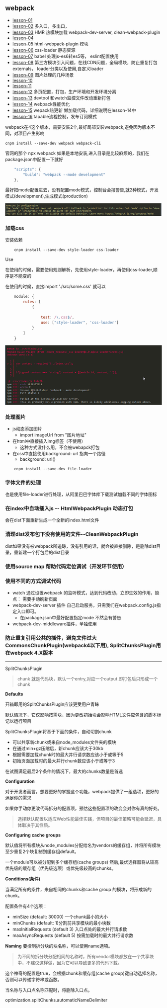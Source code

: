 ## webpack

- [lesson-01](./lesson-01) 
- [lesson-02](./lesson-02) 多入口，多出口，
- [lesson-03](./lesson-03) HMR 热模块加载 webpack-dev-server, clean-webpack-plugin
- [lesson-04](./lesson-04) 
- [lesson-05](./lesson-05) html-webpack-plugin 模块
- [lesson-06](./lesson-06) css-loader 静态资源
- [lesson-07](./lesson-07) babel 处理js-es6转es5等， eslint配置使用
- [lesson-08](lesson-08) 第三方模块引入问题，在线CDN问题，全局模块，防止重复打包externals， loader分类以及使用,自定义loader
- [lesson-09](./lesson-09) 图片处理的几种场景
- [lesson-10]()
- [lesson-11]()
- [lesson-12](./lesson-12) 多页配置，打包，生产环境和开发环境分离
- [lesson-13](./lesson-13) devtool 和watch监控文件改动重新打包
- [lesson-14](./lesson-14) webpack性能优化
- [lesson-15](./lesson-15) wepack热更新 懒加载代码，详细说明在lesson-14中
- [lesson-16](./lesson-16) tapable流程控制，发布订阅模式


webpack在4这个版本，需要安装2个,最好局部安装webpack,避免因为版本不同，对项目产生影响

~~~
cnpm install --save-dev webpack webpack-cli
~~~

官网的那个 npx webpack 如果是本地安装,进入目录是比较麻烦的，我们在package.json中配置一下就好

```js
    "scripts": {
        "build": "webpack --mode development"
    },
```

最好把mode配置进去，没有配置mode模式，控制台会报警告,就2种模式，开发模式(development),生成模式(production)

![mode](./source-screenshot/warn-mode.png)

### 加载css

安装依赖
```js
    cnpm install --save-dev style-loader css-loader
```

Use

在使用的时候，需要使用规则解析，先使用style-loader，再使用css-loader,顺序是不能变的

在使用的时候，直接import './src/some.css' 就可以

```js
    module: {
        rules: [
            {

                test: /\.css$/,
                use: ["style-loader", 'css-loader']
            }
        ]
    }
```

![css-loader](./source-screenshot/css-loader.png)

### 处理图片

- js动态添加图片
    + import imageUrl from "图片地址"
- 在html中直接插入img标签（不使用）
    + 这种方式没什么用，不会被webapck打包
- 在css中直接使用background: url  指向一个路径
    + background: url()

```js
    cnpm install --save-dev file-loader
```

### 字体文件的处理

也是使用file-loader进行处理，从阿里巴巴字体库下载测试加载不同的字体图标


### 在index中自动插入js -- HtmlWebpackPlugin 动态打包

会在dist下面重新生成一个全新的index.html文件

### 清理dist发布包下没有使用的文件--CleanWebpackPlugin

dist如果没有被webpack所追踪，没有引用的话，就会被直接删除，是删除dist目录，重新建一个打包后的dist目录

### 使用source map 帮助代码定位调试（开发环节使用）

### 使用不同的方式调试代码

- watch 通过设置webpack 的监听模式，达到代码改动，立即生效的作用，缺点： 需要手动刷新页面
- webpack-dev-server 插件 自己启动服务，只需我们在webpack.config.js指定入口即可。
    + 在package.json中最好配置指定mode 不然会有警告
- webpack-dev-middleware插件，单独使用


### 防止重复引用公共的插件，避免文件过大 CommonsChunkPlugin(webpack4以下用), SplitChunksPlugin用在webpack 4.X版本


---
SplitChunksPlugin

>   chunk 就是代码块，默认一个entry,对应一个output 即打包后只形成一个chunk

**Defaults**

开箱即用的SplitChunksPlugin应该更受用户青睐

默认情况下，它仅影响按需块，因为更改初始块会影响HTML文件应包含的脚本标记以运行项目

SplitChunksPlugin将基于下面的条件，自动切割chunk

- 可以共享新chunk或来自node_modules文件夹的模块
- 在通过min+gz压缩后，新chunk应该大于30kb
- 根据需要加载chunk时的最大并行请求数应该小于或等于5
- 初始页面加载时的最大并行chunk数应该小于或等于3

在试图满足最后2个条件的情况下，最大的chunks数量是首选


**Configuration**

对于开发者而言，想要更好的掌握这个功能，webpack提供了一组选项，更好的满足你的需求

如果你手动你更改代码拆分的配置项，预估这些配置项的改变会对你有真的好处。

>   选择默认配置以适应Web性能最佳实践，但项目的最佳策略可能会延迟，具体取决于其性质。

**Configuring cache groups**

默认值将所有模块从node_modules分配给名为vendors的缓存组，并将所有模块至少重复2个块复制到缓存组default。

一个module可以被分配到多个缓存组(cache groups) 然后,最优选择器将从较高优先级的缓存组（优先级选项）或优先级较高的chunks。

**Conditions(条件)**

当满足所有的条件，来自相同的chunks和cache group 的模块，将形成新的chunk。

配置条件有4个选项：

- minSize (default: 30000) 一个chunk最小的大小
- minChunks (default: 1)分割前共享模块的最小块数
- maxInitialRequests (default 3) 入口点处的最大并行请求数
- maxAsyncRequests (default 5) 按需加载时的最大并行请求数

**Naming**
要控制拆分块的块名称，可以使用name选项。

>   为不同的拆分块分配相同的名称时，所有vendor模块都放在一个共享块中，不建议这样做，因为它可以导致更多的代码下载。

这个神奇的配置是true，会根据chunk和缓存组(cache group)键自动选择名称，否则可以传递字符串或函数。

当名称与入口点名称匹配时，将删除入口点。

optimization.splitChunks.automaticNameDelimiter










